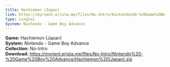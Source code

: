 ```yaml
---
title: Hachiemon (Japan)
link: https://myrient.erista.me/files/No-Intro/Nintendo%20-%20Game%20Boy%20Advance/Hachiemon%20(Japan).zip
type: single1
System: Nintendo - Game Boy Advance
---
```

<b>Game:</b> Hachiemon (Japan)<br>
<b>System:</b> Nintendo - Game Boy Advance<br>
<b>Collection:</b> No-Intro<br>
<b>Download:</b> https://myrient.erista.me/files/No-Intro/Nintendo%20-%20Game%20Boy%20Advance/Hachiemon%20(Japan).zip